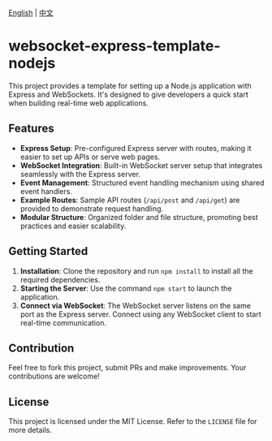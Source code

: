 [English](README.md) | [中文](README_ZH.md)
# websocket-express-template-nodejs

This project provides a template for setting up a Node.js application with Express and WebSockets. It's designed to give developers a quick start when building real-time web applications.

## Features

- **Express Setup**: Pre-configured Express server with routes, making it easier to set up APIs or serve web pages.
- **WebSocket Integration**: Built-in WebSocket server setup that integrates seamlessly with the Express server.
- **Event Management**: Structured event handling mechanism using shared event handlers.
- **Example Routes**: Sample API routes (`/api/post` and `/api/get`) are provided to demonstrate request handling.
- **Modular Structure**: Organized folder and file structure, promoting best practices and easier scalability.

## Getting Started

1. **Installation**: Clone the repository and run `npm install` to install all the required dependencies.
2. **Starting the Server**: Use the command `npm start` to launch the application.
3. **Connect via WebSocket**: The WebSocket server listens on the same port as the Express server. Connect using any WebSocket client to start real-time communication.

## Contribution

Feel free to fork this project, submit PRs and make improvements. Your contributions are welcome!

## License

This project is licensed under the MIT License. Refer to the `LICENSE` file for more details.
